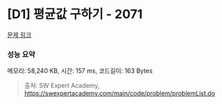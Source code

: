 # [D1] 평균값 구하기 - 2071 

[문제 링크](https://swexpertacademy.com/main/code/problem/problemDetail.do?contestProbId=AV5QRnJqA5cDFAUq) 

### 성능 요약

메모리: 58,240 KB, 시간: 157 ms, 코드길이: 163 Bytes



> 출처: SW Expert Academy, https://swexpertacademy.com/main/code/problem/problemList.do
